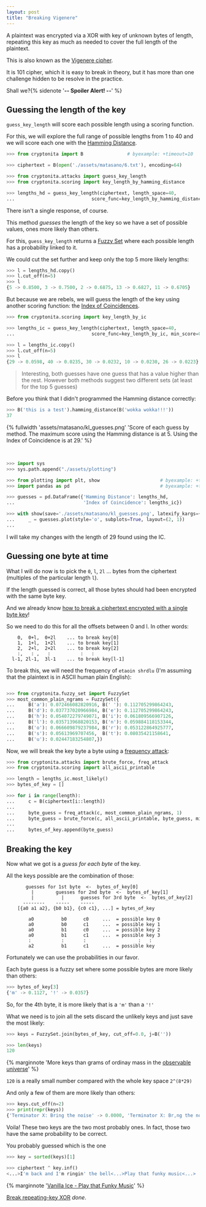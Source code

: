 ```yaml
---
layout: post
title: "Breaking Vigenere"
---
```


A plaintext was encrypted via a XOR with key of unknown bytes of length,
repeating this key as much as needed to cover the full length of
the plaintext.

This is also known as the
[Vigenere cipher](https://en.wikipedia.org/wiki/Vigen%C3%A8re_cipher).

It is 101 cipher, which it is easy to break in theory, but it has more than
one challenge hidden to be resolve in the practice.

Shall we?{% sidenote '**-- Spoiler Alert! --**' %}<!--more-->

## Guessing the length of the key

``guess_key_length`` will score each possible length using a scoring
function.

For this, we will explore the full range of possible lengths from 1 to 40
and we will score each one with the
[Hamming Distance](https://en.wikipedia.org/wiki/Hamming_distance).

```python
>>> from cryptonita import B                # byexample: +timeout=10

>>> ciphertext = B(open('./assets/matasano/6.txt'), encoding=64)

>>> from cryptonita.attacks import guess_key_length
>>> from cryptonita.scoring import key_length_by_hamming_distance

>>> lengths_hd = guess_key_length(ciphertext, length_space=40,
...                            score_func=key_length_by_hamming_distance)
```

There isn't a single response, of course.

This method *guesses* the length of
the key so we have a set of possible values, ones more likely than
others.

For this, ``guess_key_length`` returns a
[Fuzzy Set](https://en.wikipedia.org/wiki/Fuzzy_set) where each possible
length has a probability linked to it.

We could cut the set further and keep only the top 5 more likely lengths:

```python
>>> l = lengths_hd.copy()
>>> l.cut_off(n=5)
>>> l
{5 -> 0.8500, 3 -> 0.7500, 2 -> 0.6875, 13 -> 0.6827, 11 -> 0.6705}
```

But because we are rebels, we will guess the length of the key using
another scoring function: the
[Index of Coincidences](https://en.wikipedia.org/wiki/Index_of_coincidence).

```python
>>> from cryptonita.scoring import key_length_by_ic

>>> lengths_ic = guess_key_length(ciphertext, length_space=40,
...                            score_func=key_length_by_ic, min_score=0.01)

>>> l = lengths_ic.copy()
>>> l.cut_off(n=5)
>>> l
{29 -> 0.0598, 40 -> 0.0235, 30 -> 0.0232, 10 -> 0.0230, 26 -> 0.0223}
```

> Interesting, both guesses have one guess that has a value higher than the
> rest. However both methods suggest two different sets (at least for the top 5
> guesses)

Before you think that I didn't programmed the Hamming distance correctly:

```python
>>> B('this is a test').hamming_distance(B('wokka wokka!!!'))
37
```

{% fullwidth 'assets/matasano/kl_guesses.png' 'Score of each guess by method. The maximum score using the Hamming distance is at 5. Using the Index of Coincidence is at 29.' %}

<br />

```python
>>> import sys
>>> sys.path.append("./assets/plotting")

>>> from plotting import plt, show                      # byexample: +timeout=10
>>> import pandas as pd                                 # byexample: +timeout=10

>>> guesses = pd.DataFrame({'Hamming Distance': lengths_hd,
...                         'Index of Coincidence': lengths_ic})

>>> with show(save='./assets/matasano/kl_guesses.png', latexify_kargs={'columns':2}): # byexample: +timeout=600 +skip
...     _ = guesses.plot(style='o', subplots=True, layout=(2, 1))
...
```

I will take my changes with the length of 29 found using the IC.

## Guessing one byte at time

What I will do now is to pick the ``0``, ``l``, ``2l`` ... bytes from
the ciphertext (multiples of the particular length ``l``).

If the length guessed is correct, all those bytes should had been encrypted
with the same byte key.

And we already know [how to break a ciphertext encrypted with a single byte
key](/book-of-gehn/articles/2018/03/01/In-XOR-We-Trust.html)!

So we need to do this for all the offsets between 0 and l. In other words:

```
    0,  0+l,  0+2l    ... to break key[0]
    1,  1+l,  1+2l    ... to break key[1]
    2,  2+l,  2+2l    ... to break key[2]
    :,   : ,   :           :   :
  l-1, 2l-1,  3l-1    ... to break key[l-1]
```

To break this, we will need the frequency of ``etaoin shrdlu`` (I'm
assuming that the plaintext is in ASCII human plain English):

```python

>>> from cryptonita.fuzzy_set import FuzzySet
>>> most_common_plain_ngrams = FuzzySet({
...     B('a'): 0.072466082820916, B(' '): 0.112705299864243,
...     B('d'): 0.037737020966984, B('e'): 0.112705299864243,
...     B('h'): 0.054072279749071, B('i'): 0.061809566907126,
...     B('l'): 0.035713968820153, B('n'): 0.059884118153344,
...     B('o'): 0.066609879237984, B('r'): 0.053122864925777,
...     B('s'): 0.05613969707456,  B('t'): 0.08035421158641,
...     B('u'): 0.02447183254807,})
```

Now, we will break the key byte a byte using a
[frequency attack](/book-of-gehn/articles/2018/03/01/In-XOR-We-Trust.html):

```python
>>> from cryptonita.attacks import brute_force, freq_attack
>>> from cryptonita.scoring import all_ascii_printable

>>> length = lengths_ic.most_likely()
>>> bytes_of_key = []

>>> for i in range(length):
...     c = B(ciphertext[i::length])
...
...     byte_guess = freq_attack(c, most_common_plain_ngrams, 1)
...     byte_guess = brute_force(c, all_ascii_printable, byte_guess, min_score=0.01)
...
...     bytes_of_key.append(byte_guess)
```

## Breaking the key

Now what we got is a *guess for each byte* of the key.

All the keys possible are the combination of those:

```
       guesses for 1st byte  <-  bytes_of_key[0]
         |        guesses for 2nd byte  <-  bytes_of_key[1]
         |          |      guesses for 3rd byte  <-  bytes_of_key[2]
      --------    -----    -----
    [{a0 a1 a2}, {b0 b1}, {c0 c1}, ...] = bytes_of_key

        a0          b0      c0     ...  = possible key 0
        a0          b0      c1     ...  = possible key 1
        a0          b1      c0     ...  = possible key 2
        a0          b1      c1     ...  = possible key 3
        :           :       :                   :   :
        a2          b1      c1     ...  = possible key
```

Fortunately we can use the probabilities in our favor.

Each byte guess is a fuzzy set where some possible bytes are more
likely than others:

```python
>>> bytes_of_key[3]
{'m' -> 0.1127, '!' -> 0.0357}
```

So, for the 4th byte, it is more likely that is a ``'m'`` than a ``'!'``

What we need is to join all the sets
discard the unlikely keys and just save the most likely:

```python
>>> keys = FuzzySet.join(bytes_of_key, cut_off=0.0, j=B(''))

>>> len(keys)
120
```

{% marginnote
'More keys than grams of ordinay mass in the
[observable universe](https://en.wikipedia.org/wiki/Observable_universe)' %}

``120`` is a really small number compared with the whole key space ``2^(8*29)``

And only a few of them are more likely than others:

```python
>>> keys.cut_off(n=2)
>>> print(repr(keys))
{'Terminator X: Bring the noise' -> 0.0000, 'Terminator X: Br,ng the noise' -> 0.0000}

```

Voila! These two keys are the two most probably ones. In fact, those
two have the same probability to be correct.

You probably guessed which is the one

```python
>>> key = sorted(keys)[1]

>>> ciphertext ^ key.inf()
<...>I'm back and I'm ringin' the bell<...>Play that funky music<...>
```
{% marginnote
'[Vanilla Ice - Play that Funky Music](https://www.youtube.com/watch?v=n2Ubq9XII8c)' %}

[Break repeating-key XOR](https://cryptopals.com/sets/1/challenges/6) *done*.


